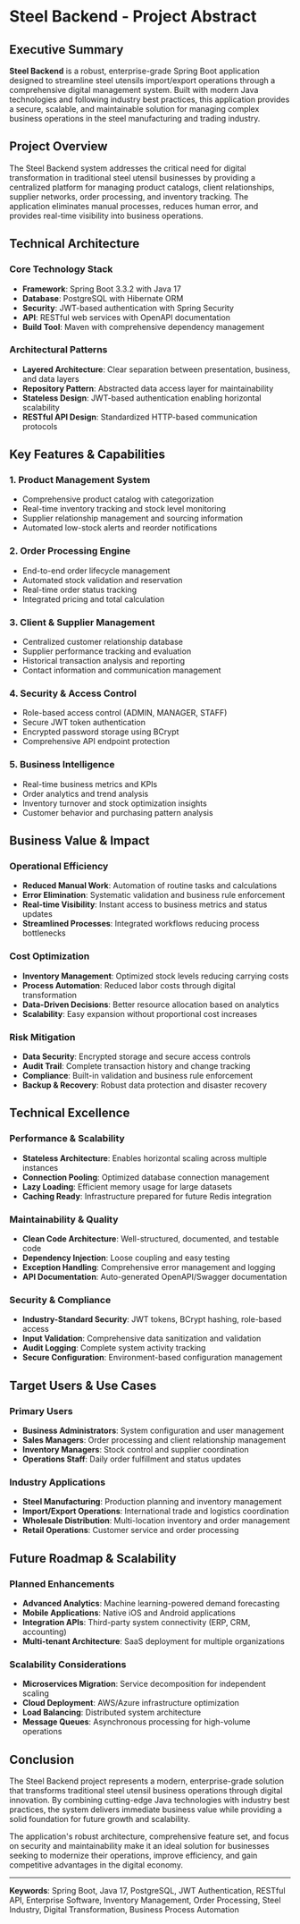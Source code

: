 # Steel Backend - Project Abstract

## Executive Summary

**Steel Backend** is a robust, enterprise-grade Spring Boot application designed to streamline steel utensils import/export operations through a comprehensive digital management system. Built with modern Java technologies and following industry best practices, this application provides a secure, scalable, and maintainable solution for managing complex business operations in the steel manufacturing and trading industry.

## Project Overview

The Steel Backend system addresses the critical need for digital transformation in traditional steel utensil businesses by providing a centralized platform for managing product catalogs, client relationships, supplier networks, order processing, and inventory tracking. The application eliminates manual processes, reduces human error, and provides real-time visibility into business operations.

## Technical Architecture

### Core Technology Stack
- **Framework**: Spring Boot 3.3.2 with Java 17
- **Database**: PostgreSQL with Hibernate ORM
- **Security**: JWT-based authentication with Spring Security
- **API**: RESTful web services with OpenAPI documentation
- **Build Tool**: Maven with comprehensive dependency management

### Architectural Patterns
- **Layered Architecture**: Clear separation between presentation, business, and data layers
- **Repository Pattern**: Abstracted data access layer for maintainability
- **Stateless Design**: JWT-based authentication enabling horizontal scalability
- **RESTful API Design**: Standardized HTTP-based communication protocols

## Key Features & Capabilities

### 1. **Product Management System**
- Comprehensive product catalog with categorization
- Real-time inventory tracking and stock level monitoring
- Supplier relationship management and sourcing information
- Automated low-stock alerts and reorder notifications

### 2. **Order Processing Engine**
- End-to-end order lifecycle management
- Automated stock validation and reservation
- Real-time order status tracking
- Integrated pricing and total calculation

### 3. **Client & Supplier Management**
- Centralized customer relationship database
- Supplier performance tracking and evaluation
- Historical transaction analysis and reporting
- Contact information and communication management

### 4. **Security & Access Control**
- Role-based access control (ADMIN, MANAGER, STAFF)
- Secure JWT token authentication
- Encrypted password storage using BCrypt
- Comprehensive API endpoint protection

### 5. **Business Intelligence**
- Real-time business metrics and KPIs
- Order analytics and trend analysis
- Inventory turnover and stock optimization insights
- Customer behavior and purchasing pattern analysis

## Business Value & Impact

### Operational Efficiency
- **Reduced Manual Work**: Automation of routine tasks and calculations
- **Error Elimination**: Systematic validation and business rule enforcement
- **Real-time Visibility**: Instant access to business metrics and status updates
- **Streamlined Processes**: Integrated workflows reducing process bottlenecks

### Cost Optimization
- **Inventory Management**: Optimized stock levels reducing carrying costs
- **Process Automation**: Reduced labor costs through digital transformation
- **Data-Driven Decisions**: Better resource allocation based on analytics
- **Scalability**: Easy expansion without proportional cost increases

### Risk Mitigation
- **Data Security**: Encrypted storage and secure access controls
- **Audit Trail**: Complete transaction history and change tracking
- **Compliance**: Built-in validation and business rule enforcement
- **Backup & Recovery**: Robust data protection and disaster recovery

## Technical Excellence

### Performance & Scalability
- **Stateless Architecture**: Enables horizontal scaling across multiple instances
- **Connection Pooling**: Optimized database connection management
- **Lazy Loading**: Efficient memory usage for large datasets
- **Caching Ready**: Infrastructure prepared for future Redis integration

### Maintainability & Quality
- **Clean Code Architecture**: Well-structured, documented, and testable code
- **Dependency Injection**: Loose coupling and easy testing
- **Exception Handling**: Comprehensive error management and logging
- **API Documentation**: Auto-generated OpenAPI/Swagger documentation

### Security & Compliance
- **Industry-Standard Security**: JWT tokens, BCrypt hashing, role-based access
- **Input Validation**: Comprehensive data sanitization and validation
- **Audit Logging**: Complete system activity tracking
- **Secure Configuration**: Environment-based configuration management

## Target Users & Use Cases

### Primary Users
- **Business Administrators**: System configuration and user management
- **Sales Managers**: Order processing and client relationship management
- **Inventory Managers**: Stock control and supplier coordination
- **Operations Staff**: Daily order fulfillment and status updates

### Industry Applications
- **Steel Manufacturing**: Production planning and inventory management
- **Import/Export Operations**: International trade and logistics coordination
- **Wholesale Distribution**: Multi-location inventory and order management
- **Retail Operations**: Customer service and order processing

## Future Roadmap & Scalability

### Planned Enhancements
- **Advanced Analytics**: Machine learning-powered demand forecasting
- **Mobile Applications**: Native iOS and Android applications
- **Integration APIs**: Third-party system connectivity (ERP, CRM, accounting)
- **Multi-tenant Architecture**: SaaS deployment for multiple organizations

### Scalability Considerations
- **Microservices Migration**: Service decomposition for independent scaling
- **Cloud Deployment**: AWS/Azure infrastructure optimization
- **Load Balancing**: Distributed system architecture
- **Message Queues**: Asynchronous processing for high-volume operations

## Conclusion

The Steel Backend project represents a modern, enterprise-grade solution that transforms traditional steel utensil business operations through digital innovation. By combining cutting-edge Java technologies with industry best practices, the system delivers immediate business value while providing a solid foundation for future growth and scalability.

The application's robust architecture, comprehensive feature set, and focus on security and maintainability make it an ideal solution for businesses seeking to modernize their operations, improve efficiency, and gain competitive advantages in the digital economy.

---

**Keywords**: Spring Boot, Java 17, PostgreSQL, JWT Authentication, RESTful API, Enterprise Software, Inventory Management, Order Processing, Steel Industry, Digital Transformation, Business Process Automation


